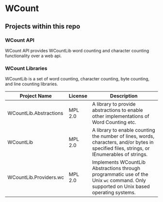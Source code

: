# WCount

## Projects within this repo

### WCount API
WCount API provides WCountLib word counting and character counting functionality over a web api.

### WCount Libraries
WCountLib is a set of word counting, character counting, byte counting, and line counting libraries.

| Project Name | License | Description | 
|-|-|-|
| WCountLib.Abstractions | MPL 2.0 | A library to provide abstractions to enable other implementations of Word Counting etc. |
| WCountLib              | MPL 2.0 | A library to enable counting the number of lines, words, characters, and/or bytes in specified files, strings, or IEnumerables of strings. |
| WCountLib.Providers.wc | MPL 2.0 | Implements WCountLib Abstractions through programmatic use of the Unix ``wc`` command. Only supported on Unix based operating systems. |

